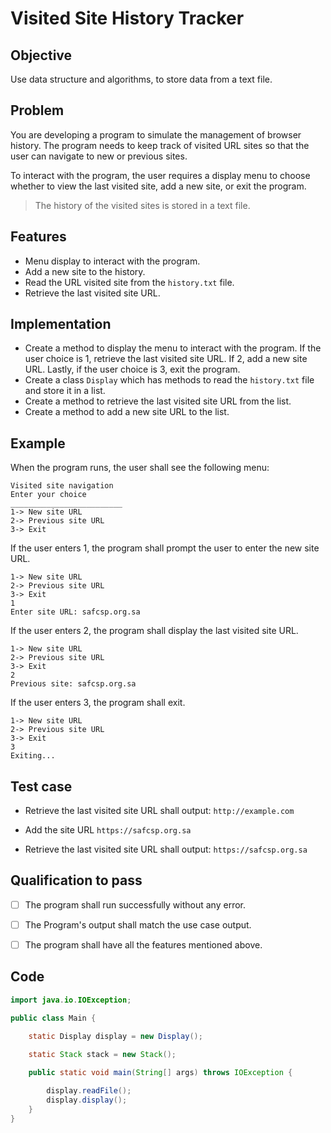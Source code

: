 # Visited Site History Tracker

## Objective 
Use data structure and algorithms, to store data from a text file.

## Problem 

You are developing a program to simulate the management of browser history. The program needs to keep track of visited URL sites so that the user can navigate to new or previous sites.

To interact with the program, the user requires a display menu to choose whether to view the last visited site, add a new site, or exit the program.

> The history of the visited sites is stored in a text file.

## Features 
- Menu display to interact with the program.
- Add a new site to the history.
- Read the URL visited site from the `history.txt` file.
- Retrieve the last visited site URL.


## Implementation
- Create a method to display the menu to interact with the program. If the user choice is 1, retrieve the last visited site URL. If 2, add a new site URL. Lastly, if the user choice is 3, exit the program.
- Create a class `Display` which has methods to read the `history.txt` file and store it in a list.
- Create a method to retrieve the last visited site URL from the list.
- Create a method to add a new site URL to the list.

## Example
When the program runs, the user shall see the following menu:
```
Visited site navigation
Enter your choice
_________________________
1-> New site URL
2-> Previous site URL
3-> Exit
```
If the user enters 1, the program shall prompt the user to enter the new site URL.
```
1-> New site URL
2-> Previous site URL
3-> Exit
1
Enter site URL: safcsp.org.sa
```

If the user enters 2, the program shall display the last visited site URL.
```
1-> New site URL
2-> Previous site URL
3-> Exit
2
Previous site: safcsp.org.sa
```

If the user enters 3, the program shall exit.
```
1-> New site URL
2-> Previous site URL
3-> Exit
3
Exiting...
```

## Test case
- Retrieve the last visited site URL shall output: ```http://example.com```

- Add the site URL `https://safcsp.org.sa`

- Retrieve the last visited site URL shall output: ```https://safcsp.org.sa```


## Qualification to pass
- [ ] The program shall run successfully without any error.
- [ ] The Program's output shall match the use case output.
- [ ] The program shall have all the features mentioned above.


## Code 
```java 
import java.io.IOException;

public class Main {

    static Display display = new Display();
    
    static Stack stack = new Stack();

    public static void main(String[] args) throws IOException {

        display.readFile();
        display.display();
    }
}

```
